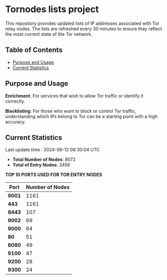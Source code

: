 # Tornodes lists project

This repository provides updated lists of IP addresses associated with Tor relay nodes. The lists are refreshed every 30 minutes to ensure they reflect the most current state of the Tor network.

## Table of Contents

- [Purpose and Usage](#purpose-and-usage)
- [Current Statistics](#current-statistics)


## Purpose and Usage

**Enrichment**: For services that wish to allow Tor traffic or identify it correctly.

**Blacklisting**: For those who want to block or control Tor traffic, understanding which IPs belong to Tor can be a starting point with a high accuracy.

## Current Statistics

Last update time : 2024-06-12 08:30:04 UTC

- **Total Number of Nodes**: 8072
- **Total of Entry Nodes**: 3456

**TOP 10 PORTS USED FOR TOR ENTRY NODES**

| **Port** | **Number of Nodes** |
|------|-----------------|
| **9001**   | 1161  |
| **443**   | 1161  |
| **8443**   | 107  |
| **9002**   | 69  |
| **9000**   | 64  |
| **80**   | 51  |
| **8080**   | 49  |
| **9100**   | 47  |
| **9200**   | 28  |
| **9300**   | 24  |

